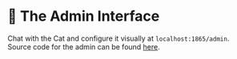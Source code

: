 # :yarn: The Admin Interface

Chat with the Cat and configure it visually at `localhost:1865/admin`.  
Source code for the admin can be found [here](https://github.com/cheshire-cat-ai/admin-vue).
